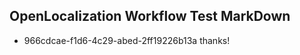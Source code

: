 ## OpenLocalization Workflow Test MarkDown
* 966cdcae-f1d6-4c29-abed-2ff19226b13a thanks!

<!--HONumber=Jul16_HO4-->


